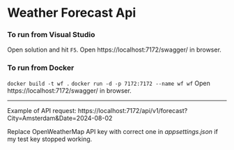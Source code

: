 # Weather Forecast Api

### To run from Visual Studio
Open solution and hit `F5`.
Open https://localhost:7172/swagger/ in browser.

### To run from Docker
`docker build -t wf .`
`docker run -d -p 7172:7172 --name wf wf`
Open https://localhost:7172/swagger/ in browser.

---
Example of API request:
https://localhost:7172/api/v1/forecast?City=Amsterdam&Date=2024-08-02

Replace OpenWeatherMap API key with correct one in *appsettings.json* if my test key stopped working.